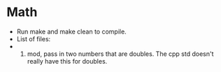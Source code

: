 # Math
   * Run make and make clean to compile.
   * List of files:
   * 1. mod, pass in two numbers that are doubles. The cpp std doesn't really have this for doubles.
